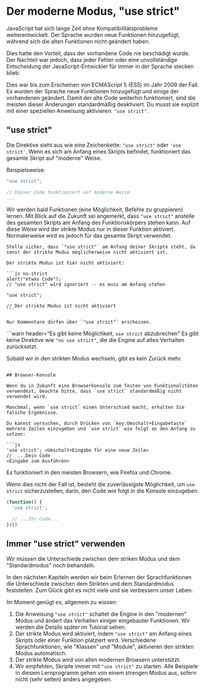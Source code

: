 # Der moderne Modus, "use strict"

JavaScript hat sich lange Zeit ohne Kompatibilitätsprobleme weiterentwickelt. Der Sprache wurden neue Funktionen hinzugefügt, während sich die alten Funktionen nicht geändert haben.

Dies hatte den Vorteil, dass der vorhandene Code nie beschädigt wurde. Der Nachteil war jedoch, dass jeder Fehler oder eine unvollständige Entscheidung der JavaScript-Entwickler für immer in der Sprache stecken blieb.

Dies war bis zum Erscheinen von ECMAScript 5 (ES5) im Jahr 2009 der Fall. Es wurden der Sprache neue Funktionen hinzugefügt und einige der vorhandenen geändert. Damit der alte Code weiterhin funktioniert, sind die meisten dieser Änderungen standardmäßig deaktiviert. Du musst sie explizit mit einer speziellen Anweisung aktivieren: `"use strict"`.

## "use strict"

Die Direktive sieht aus wie eine Zeichenkette: `"use strict"` oder `'use strict'`. Wenn es sich am Anfang eines Skripts befindet, funktioniert das gesamte Skript auf "moderne" Weise.

Beispielsweise:

```js
"use strict";

// Dieser Code funktioniert auf moderne Weise
...
```

Wir werden bald Funktionen (eine Möglichkeit, Befehle zu gruppieren) lernen. Mit Blick auf die Zukunft sei angemerkt, dass `"use strict"` anstelle des gesamten Skripts am Anfang des Funktionskörpers stehen kann. Auf diese Weise wird der strikte Modus nur in dieser Funktion aktiviert. Normalerweise wird es jedoch für das gesamte Skript verwendet.


````warn header="Stelle sicher, dass \"use strict\" am Anfang steht"
Stelle sicher, dass `"use strict"` am Anfang deiner Skripte steht, da sonst der strikte Modus möglicherweise nicht aktiviert ist.

Der strikte Modus ist hier nicht aktiviert:

```js no-strict
alert("etwas Code");
// "use strict" wird ignoriert -- es muss am Anfang stehen

"use strict";

// Der strikte Modus ist nicht aktiviert
```

Nur Kommentare dürfen über `"use strict"` erscheinen.
````

```warn header="Es gibt keine Möglichkeit, `use strict` abzubrechen"
Es gibt keine Direktive wie `"no use strict"`, die die Engine auf altes Verhalten zurücksetzt.

Sobald wir in den strikten Modus wechseln, gibt es kein Zurück mehr.
```

## Browser-Konsole

Wenn du in Zukunft eine Browserkonsole zum Testen von Funktionalitäten verwendest, beachte bitte, dass `use strict` standardmäßig nicht verwendet wird.

Manchmal, wenn `use strict` einen Unterschied macht, erhalten Sie falsche Ergebnisse.

Du kannst versuchen, durch Drücken von `key:Umschalt+Eingabetaste` mehrere Zeilen einzugeben und `use strict` wie folgt an den Anfang zu setzen:

```js
'use strict'; <Umschalt+Eingabe für eine neue Zeile>
//  ...Dein Code
<Eingabe zum Ausführen>
```

Es funktioniert in den meisten Browsern, wie Firefox und Chrome.

Wenn dies nicht der Fall ist, besteht die zuverlässigste Möglichkeit, um `use strict` sicherzustellen, darin, den Code wie folgt in die Konsole einzugeben:

```js
(function() {
  'use strict';

  // ...Ihr Code...
})()
```

## Immer "use strict" verwenden

Wir müssen die Unterschiede zwischen dem striken Modus und dem "Standardmodus" noch behandeln.

In den nächsten Kapiteln werden wir beim Erlernen der Sprachfunktionen die Unterschiede zwischen dem Strikten und dem Standardmodus feststellen. Zum Glück gibt es nicht viele und sie verbessern unser Leben.

Im Moment genügt es, allgemein zu wissen:

1. Die Anweisung `"use strict"` schaltet die Engine in den "modernen" Modus und ändert das Verhalten einiger eingebauter Funktionen. Wir werden die Details später im Tutorial sehen.
2. Der strikte Modus wird aktiviert, indem `"use strict"` am Anfang eines Skripts oder einer Funktion platziert wird. Verschiedene Sprachfunktionen, wie "Klassen" und "Module", aktivieren den strikten Modus automatisch.
3. Der strikte Modus wird von allen modernen Browsern unterstützt.
4. Wir empfehlen, Skripte immer mit `"use strict"` zu starten. Alle Beispiele in diesem Lernprogramm gehen von einem strengen Modus aus, sofern nicht (sehr selten) anders angegeben.
